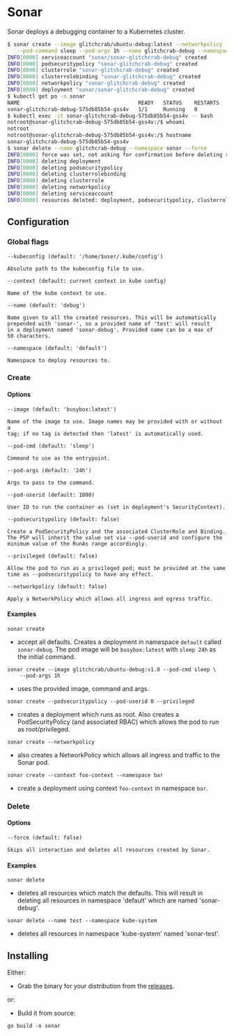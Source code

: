 # Sonar

Sonar deploys a debugging container to a Kubernetes cluster.

```bash
$ sonar create --image glitchcrab/ubuntu-debug:latest --networkpolicy --podsecuritypolicy \
   --pod-command sleep --pod-args 1h --name glitchcrab-debug --namespace sonar 
INFO[0000] serviceaccount "sonar/sonar-glitchcrab-debug" created
INFO[0000] podsecuritypolicy "sonar-glitchcrab-debug" created
INFO[0000] clusterrole "sonar-glitchcrab-debug" created
INFO[0000] clusterrolebinding "sonar-glitchcrab-debug" created
INFO[0000] networkpolicy "sonar-glitchcrab-debug" created
INFO[0000] deployment "sonar/sonar-glitchcrab-debug" created
$ kubectl get po -n sonar
NAME                                      READY   STATUS    RESTARTS   AGE
sonar-glitchcrab-debug-575db85b54-gss4v   1/1     Running   0          43s
$ kubectl exec -it sonar-glitchcrab-debug-575db85b54-gss4v -- bash
notroot@sonar-glitchcrab-debug-575db85b54-gss4v:/$ whoami
notroot
notroot@sonar-glitchcrab-debug-575db85b54-gss4v:/$ hostname
sonar-glitchcrab-debug-575db85b54-gss4v
$ sonar delete --name glitchcrab-debug --namespace sonar --force
INFO[0000] force was set, not asking for confirmation before deleting resources
INFO[0000] deleting deployment
INFO[0000] deleting podsecuritypolicy
INFO[0000] deleting clusterrolebinding
INFO[0000] deleting clusterrole
INFO[0000] deleting networkpolicy
INFO[0000] deleting serviceaccount
INFO[0000] resources deleted: deployment, podsecuritypolicy, clusterrolebinding, clusterrole, networkpolicy, serviceaccount
```

## Configuration

### Global flags

```
--kubeconfig (default: '/home/$user/.kube/config')

Absolute path to the kubeconfig file to use.

--context (default: current context in kube config)

Name of the kube context to use.

--name (default: 'debug')

Name given to all the created resources. This will be automatically
prepended with 'sonar-', so a provided name of 'test' will result
in a deployment named 'sonar-debug'. Provided name can be a max of
50 characters.

--namespace (default: 'default')

Namespace to deploy resources to.
```

### Create

#### Options

```
--image (default: 'busybox:latest')

Name of the image to use. Image names may be provided with or without a
tag; if no tag is detected then 'latest' is automatically used.

--pod-cmd (default: 'sleep')

Command to use as the entrypoint.

--pod-args (default: '24h')

Args to pass to the command.

--pod-userid (default: 1000)

User ID to run the container as (set in deployment's SecurityContext).

--podsecuritypolicy (default: false)

Create a PodSecurityPolicy and the associated ClusterRole and Binding.
The PSP will inherit the value set via --pod-userid and configure the
minimum value of the RunAs range accordingly.

--privileged (default: false)

Allow the pod to run as a privileged pod; must be provided at the same
time as --podsecuritypolicy to have any effect.

--networkpolicy (default: false)

Apply a NetworkPolicy which allows all ingress and egress traffic.
```

#### Examples

```
sonar create
```
 - accept all defaults. Creates a deployment in namespace `default` called `sonar-debug`.  The pod image will be `busybox:latest` with `sleep 24h` as the initial command.

```
sonar create --image glitchcrab/ubuntu-debug:v1.0 --pod-cmd sleep \
    --pod-args 1h
```
 - uses the provided image, command and args.

```
sonar create --podsecuritypolicy --pod-userid 0 --privileged
```

- creates a deployment which runs as root. Also creates a PodSecurityPolicy (and associated RBAC) which allows the pod to run as root/privileged.

```
sonar create --networkpolicy
```

 - also creates a NetworkPolicy which allows all ingress and traffic to the Sonar pod.

```
sonar create --context foo-context --namespace bar
```

- create a deployment using context `foo-context` in namespace `bar`.

### Delete

#### Options

```
--force (default: false)

Skips all interaction and deletes all resources created by Sonar.
```

#### Examples

```
sonar delete
```
 - deletes all resources which match the defaults. This will result in deleting all resources in namespace 'default' which are named 'sonar-debug'.

```
sonar delete --name test --namespace kube-system
```
 - deletes all resources in namespace 'kube-system' named 'sonar-test'.

## Installing

Either:
 - Grab the binary for your distribution from the [releases](https://github.com/glitchcrab/sonar/releases).

or:
 - Build it from source:

```
go build -o sonar
```
